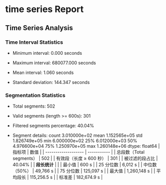 # time series Report



## Time Series Analysis

### Time Interval Statistics

- Minimum interval: 0.000 seconds

- Maximum interval: 680077.000 seconds

- Mean interval: 1.060 seconds

- Standard deviation: 144.347 seconds


### Segmentation Statistics

- Total segments: 502

- Valid segments (length >= 600s): 301

- Filtered segments percentage: 40.04%

- Segment details: count    3.010000e+02
mean     1.152565e+05
std      1.826749e+05
min      6.000000e+02
25%      6.012000e+03
50%      4.976600e+04
75%      1.250970e+05
max      1.260148e+06
dtype: float64
| 指标项                 | 数值          |
| ------------------- | ----------- |
| 总段数（Total segments） | 502         |
| 有效段（长度 ≥ 600 秒）     | 301         |
| 被过滤的段占比             | 40.04%      |
| **段长统计**            |             |
| 最小值                 | 600 s       |
| 25 分位数              | 6,012 s     |
| 中位数（50%）            | 49,766 s    |
| 75 分位数              | 125,097 s   |
| 最大值                 | 1,260,148 s |
| 平均段长                | 115,256.5 s |
| 标准差                 | 182,674.9 s |
